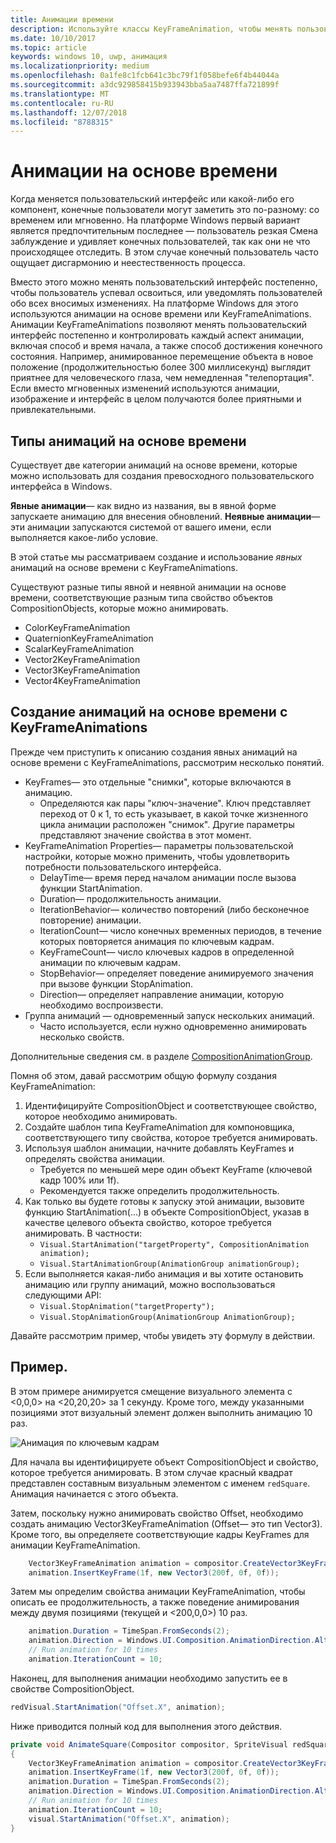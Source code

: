 ```yaml
---
title: Анимации времени
description: Используйте классы KeyFrameAnimation, чтобы менять пользовательский интерфейс во времени.
ms.date: 10/10/2017
ms.topic: article
keywords: windows 10, uwp, анимация
ms.localizationpriority: medium
ms.openlocfilehash: 0a1fe8c1fcb641c3bc79f1f058befe6f4b44044a
ms.sourcegitcommit: a3dc929858415b933943bba5aa7487ffa721899f
ms.translationtype: MT
ms.contentlocale: ru-RU
ms.lasthandoff: 12/07/2018
ms.locfileid: "8788315"
---
```

# <a name="time-based-animations"></a>Анимации на основе времени

Когда меняется пользовательский интерфейс или какой-либо его компонент, конечные пользователи могут заметить это по-разному: со временем или мгновенно. На платформе Windows первый вариант является предпочтительным последнее — пользователь резкая Смена заблуждение и удивляет конечных пользователей, так как они не что происходящее отследить. В этом случае конечный пользователь часто ощущает дисгармонию и неестественность процесса.

Вместо этого можно менять пользовательский интерфейс постепенно, чтобы пользователь успевал освоиться, или уведомлять пользователей обо всех вносимых изменениях. На платформе Windows для этого используются анимации на основе времени или KeyFrameAnimations. Анимации KeyFrameAnimations позволяют менять пользовательский интерфейс постепенно и контролировать каждый аспект анимации, включая способ и время начала, а также способ достижения конечного состояния. Например, анимированное перемещение объекта в новое положение (продолжительностью более 300 миллисекунд) выглядит приятнее для человеческого глаза, чем немедленная "телепортация". Если вместо мгновенных изменений используются анимации, изображение и интерфейс в целом получаются более приятными и привлекательными.

## <a name="types-of-time-based-animations"></a>Типы анимаций на основе времени

Существует две категории анимаций на основе времени, которые можно использовать для создания превосходного пользовательского интерфейса в Windows.

**Явные анимации**— как видно из названия, вы в явной форме запускаете анимацию для внесения обновлений.
**Неявные анимации**— эти анимации запускаются системой от вашего имени, если выполняется какое-либо условие.

В этой статье мы рассматриваем создание и использование _явных_ анимаций на основе времени с KeyFrameAnimations.

Существуют разные типы явной и неявной анимации на основе времени, соответствующие разным типа свойство объектов CompositionObjects, которые можно анимировать.

- ColorKeyFrameAnimation
- QuaternionKeyFrameAnimation
- ScalarKeyFrameAnimation
- Vector2KeyFrameAnimation
- Vector3KeyFrameAnimation
- Vector4KeyFrameAnimation

## <a name="create-time-based-animations-with-keyframeanimations"></a>Создание анимаций на основе времени с KeyFrameAnimations

Прежде чем приступить к описанию создания явных анимаций на основе времени с KeyFrameAnimations, рассмотрим несколько понятий.

- KeyFrames— это отдельные "снимки", которые включаются в анимацию.
  - Определяются как пары "ключ-значение". Ключ представляет переход от 0 к 1, то есть указывает, в какой точке жизненного цикла анимации расположен "снимок". Другие параметры представляют значение свойства в этот момент.
- KeyFrameAnimation Properties— параметры пользовательской настройки, которые можно применить, чтобы удовлетворить потребности пользовательского интерфейса.
  - DelayTime— время перед началом анимации после вызова функции StartAnimation.
  - Duration— продолжительность анимации.
  - IterationBehavior— количество повторений (либо бесконечное повторение) анимации.
  - IterationCount— число конечных временных периодов, в течение которых повторяется анимация по ключевым кадрам.
  - KeyFrameCount— число ключевых кадров в определенной анимации по ключевым кадрам.
  - StopBehavior— определяет поведение анимируемого значения при вызове функции StopAnimation.
  - Direction— определяет направление анимации, которую необходимо воспроизвести.
- Группа анимаций — одновременный запуск нескольких анимаций.
  - Часто используется, если нужно одновременно анимировать несколько свойств.

Дополнительные сведения см. в разделе [CompositionAnimationGroup](https://docs.microsoft.com/uwp/api/windows.ui.composition.compositionanimationgroup).

Помня об этом, давай рассмотрим общую формулу создания KeyFrameAnimation:

1. Идентифицируйте CompositionObject и соответствующее свойство, которое необходимо анимировать.
1. Создайте шаблон типа KeyFrameAnimation для компоновщика, соответствующего типу свойства, которое требуется анимировать.
1. Используя шаблон анимации, начните добавлять KeyFrames и определять свойства анимации.
    - Требуется по меньшей мере один объект KeyFrame (ключевой кадр 100% или 1f).
    - Рекомендуется также определить продолжительность.
1. Как только вы будете готовы к запуску этой анимации, вызовите функцию StartAnimation(…) в объекте CompositionObject, указав в качестве целевого объекта свойство, которое требуется анимировать. В частности:
    - `Visual.StartAnimation("targetProperty", CompositionAnimation animation);`
    - `Visual.StartAnimationGroup(AnimationGroup animationGroup);`
1. Если выполняется какая-либо анимация и вы хотите остановить анимацию или группу анимаций, можно воспользоваться следующими API:
    - `Visual.StopAnimation("targetProperty");`
    - `Visual.StopAnimationGroup(AnimationGroup AnimationGroup);`

Давайте рассмотрим пример, чтобы увидеть эту формулу в действии.

## <a name="example"></a>Пример.

В этом примере анимируется смещение визуального элемента с <0,0,0> на <20,20,20> за 1 секунду. Кроме того, между указанными позициями этот визуальный элемент должен выполнить анимацию 10 раз.

![Анимация по ключевым кадрам](images/animation/animated-rectangle.gif)

Для начала вы идентифицируете объект CompositionObject и свойство, которое требуется анимировать. В этом случае красный квадрат представлен составным визуальным элементом с именем `redSquare`. Анимация начинается с этого объекта.

Затем, поскольку нужно анимировать свойство Offset, необходимо создать анимацию Vector3KeyFrameAnimation (Offset— это тип Vector3). Кроме того, вы определяете соответствующие кадры KeyFrames для анимации KeyFrameAnimation.

```csharp
    Vector3KeyFrameAnimation animation = compositor.CreateVector3KeyFrameAnimation();
    animation.InsertKeyFrame(1f, new Vector3(200f, 0f, 0f));
```

Затем мы определим свойства анимации KeyFrameAnimation, чтобы описать ее продолжительность, а также поведение анимирования между двумя позициями (текущей и <200,0,0>) 10 раз.

```csharp
    animation.Duration = TimeSpan.FromSeconds(2);
    animation.Direction = Windows.UI.Composition.AnimationDirection.Alternate;
    // Run animation for 10 times
    animation.IterationCount = 10;
```

Наконец, для выполнения анимации необходимо запустить ее в свойстве CompositionObject.

```csharp
redVisual.StartAnimation("Offset.X", animation);
```

Ниже приводится полный код для выполнения этого действия.

```csharp
private void AnimateSquare(Compositor compositor, SpriteVisual redSquare)
{ 
    Vector3KeyFrameAnimation animation = compositor.CreateVector3KeyFrameAnimation();
    animation.InsertKeyFrame(1f, new Vector3(200f, 0f, 0f));
    animation.Duration = TimeSpan.FromSeconds(2);
    animation.Direction = Windows.UI.Composition.AnimationDirection.Alternate;
    // Run animation for 10 times
    animation.IterationCount = 10;
    visual.StartAnimation("Offset.X", animation);
} 
```
